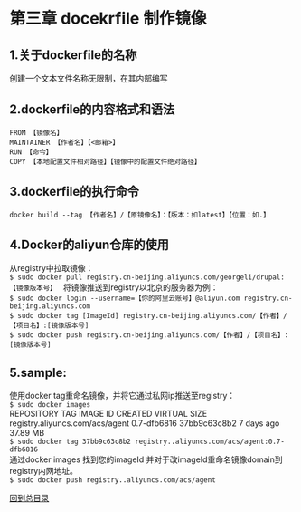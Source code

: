 第三章 docekrfile 制作镜像    
========    

1.关于dockerfile的名称    
----------     

创建一个文本文件名称无限制，在其内部编写    

2.dockerfile的内容格式和语法  
-------     
`FROM 【镜像名】`    
`MAINTAINER 【作者名】【<邮箱>】`    
`RUN 【命令】`    
`COPY 【本地配置文件相对路径】【镜像中的配置文件绝对路径】`  

3.dockerfile的执行命令  
----    
`docker build --tag 【作者名】/【原镜像名】：【版本：如latest】【位置：如.】`    

4.Docker的aliyun仓库的使用  
----    
从registry中拉取镜像：  
`$ sudo docker pull registry.cn-beijing.aliyuncs.com/georgeli/drupal:【镜像版本号】`  
将镜像推送到registry以北京的服务器为例：  
`$ sudo docker login --username=【你的阿里云账号】@aliyun.com registry.cn-beijing.aliyuncs.com`  
`$ sudo docker tag [ImageId] registry.cn-beijing.aliyuncs.com/【作者】/【项目名】:[镜像版本号]`  
`$ sudo docker push registry.cn-beijing.aliyuncs.com/【作者】/【项目名】:[镜像版本号]`  

5.sample:  
------     
使用docker tag重命名镜像，并将它通过私网ip推送至registry：  
`$ sudo docker images`  
REPOSITORY                                                         TAG                 IMAGE ID            CREATED             VIRTUAL SIZE  
registry.aliyuncs.com/acs/agent                                    0.7-dfb6816         37bb9c63c8b2        7 days ago          37.89 MB  
`$ sudo docker tag 37bb9c63c8b2 registry..aliyuncs.com/acs/agent:0.7-dfb6816`  
通过docker images 找到您的imageId 并对于改imageId重命名镜像domain到registry内网地址。  
`$ sudo docker push registry..aliyuncs.com/acs/agent`  

[回到总目录](https://github.com/jinzi9800/docker-tips/blob/master/README.md "回到项目readme.md")
